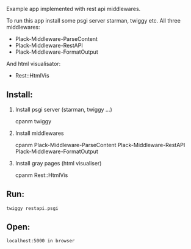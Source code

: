Example app implemented with rest api middlewares.

To run this app install some psgi server starman, twiggy etc.
All three middlewares:
 * Plack-Middleware-ParseContent
 * Plack-Middleware-RestAPI
 * Plack-Middleware-FormatOutput

And html visualisator:
 * Rest::HtmlVis

Install:
---------------------

1. Install psgi server (starman, twiggy ...)

    cpanm twiggy

2. Install middlewares

	cpanm Plack-Middleware-ParseContent Plack-Middleware-RestAPI Plack-Middleware-FormatOutput

3. Install gray pages (html visualiser)

	cpanm Rest::HtmlVis

Run:
---------------------

    twiggy restapi.psgi

Open:
---------------------

    localhost:5000 in browser